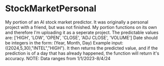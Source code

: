 # StockMarketPersonal
My portion of an AI stock market predictor.
It was originally a personal project with a friend, but was not finished.
My portion functions on its own and therefore I'm uploading it as a seperate project. 
The predictable values are: ['HIGH', 'LOW', 'OPEN', 'CLOSE', 'ADJ CLOSE', 'VOLUME']
Date should be integers in the form: (Year, Month, Day)
Example input: ((2024,5,30),"INTEL","HIGH").
It then returns the predicted value, and if the prediction is of a day that has already happened, the function will return it's accuracy.
NOTE: Data ranges from 1/1/2023-8/4/24

